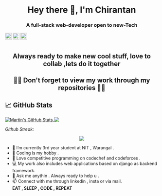 <h1 align="center">Hey there 👋, I'm Chirantan</h1>
<h3 align="center">A full-stack web-developer open to new-Tech</h3>
<div class="align-items-center">
<a href="https://www.linkedin.com/in/chirantan-muliya-961974209/">
  <img align="left" alt="Chirantan's Linkedin" width="22px" src="https://cdn.jsdelivr.net/npm/simple-icons@v3/icons/linkedin.svg" />
</a>
<a href="#">
  <img align="left" alt="Chirantan's Instagram" width="22px" src="https://cdn.jsdelivr.net/npm/simple-icons@v3/icons/instagram.svg" />
</a>
<a href="mailto:muliyachirantan@gmail.com">
  <img align="left" alt="Chirantan's E-mail" width="22px" src="https://cdn.jsdelivr.net/npm/simple-icons@v3/icons/gmail.svg" />
</a>
</div>
<br><br>

<h2 align="center">Always ready to make new cool stuff, love to collab ,lets do it together</h2>
<h2 align="center"> 👨‍💻  Don't forget to view my work through my repositories  👨‍💻</h2>

## &#x1f4c8; GitHub Stats


<a href="https://github.com/chirantan24/chirantan24">
  <img align="center" src="https://github-readme-stats.vercel.app/api?username=chirantan24&show_icons=true&line_height=40&count_private=true&title_color=ffffff&text_color=c9cacc&icon_color=2bbc8a&bg_color=1d1f21" alt="Martin's GitHub Stats" />
</a>
<a href="https://github.com/chirantan24/chirantan24">
  <img align="center" src="https://github-readme-stats.vercel.app/api/top-langs/?username=chirantan24&title_color=ffffff&text_color=c9cacc&icon_color=2bbc8a&bg_color=1d1f21" />
</a>
<br/>

*Github Streak:*
<p align = "center">
  <img src = "https://github-readme-streak-stats.herokuapp.com/?user=chirantan24">
</p>

- 🌱 I’m currently 3rd year student at NIT , Warangal .<br>
- 📖 Coding is my hobby .<br>
- 🤩 Love competitive programming on codechef and codeforces .
- 💻 My work also includes web applications based on django as backend framework.<br>
- 💬 Ask me anythin . Always ready to help u .<br>
- 📫 Connect with me through linkedin , insta or via mail.<br>
<b>EAT , SLEEP , CODE , REPEAT</b>

